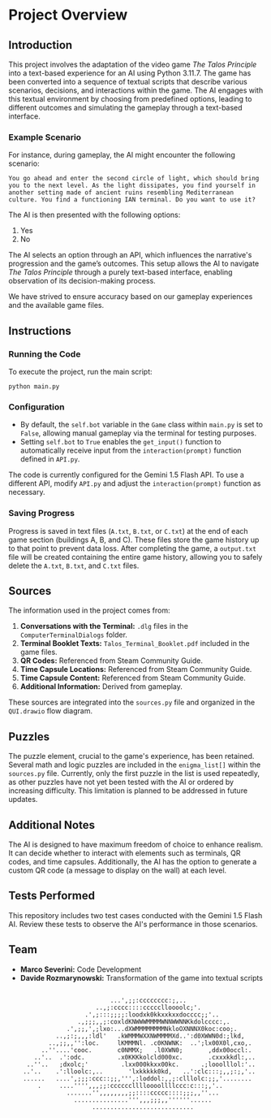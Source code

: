 
# Project Overview

## Introduction

This project involves the adaptation of the video game *The Talos Principle* into a text-based experience for an AI using Python 3.11.7. The game has been converted into a sequence of textual scripts that describe various scenarios, decisions, and interactions within the game. The AI engages with this textual environment by choosing from predefined options, leading to different outcomes and simulating the gameplay through a text-based interface.

### Example Scenario

For instance, during gameplay, the AI might encounter the following scenario:
```
You go ahead and enter the second circle of light, which should bring you to the next level. As the light dissipates, you find yourself in another setting made of ancient ruins resembling Mediterranean culture. You find a functioning IAN terminal. Do you want to use it?
```
The AI is then presented with the following options:
1. Yes
2. No

The AI selects an option through an API, which influences the narrative's progression and the game’s outcomes. This setup allows the AI to navigate *The Talos Principle* through a purely text-based interface, enabling observation of its decision-making process.

We have strived to ensure accuracy based on our gameplay experiences and the available game files.

## Instructions

### Running the Code

To execute the project, run the main script:
```
python main.py
```

### Configuration

- By default, the `self.bot` variable in the `Game` class within `main.py` is set to `False`, allowing manual gameplay via the terminal for testing purposes.
- Setting `self.bot` to `True` enables the `get_input()` function to automatically receive input from the `interaction(prompt)` function defined in `API.py`.

The code is currently configured for the Gemini 1.5 Flash API. To use a different API, modify `API.py` and adjust the `interaction(prompt)` function as necessary.

### Saving Progress

Progress is saved in text files (`A.txt`, `B.txt`, or `C.txt`) at the end of each game section (buildings A, B, and C). These files store the game history up to that point to prevent data loss. After completing the game, a `output.txt` file will be created containing the entire game history, allowing you to safely delete the `A.txt`, `B.txt`, and `C.txt` files.

## Sources

The information used in the project comes from:
1. **Conversations with the Terminal:** `.dlg` files in the `ComputerTerminalDialogs` folder.
2. **Terminal Booklet Texts:** `Talos_Terminal_Booklet.pdf` included in the game files.
3. **QR Codes:** Referenced from Steam Community Guide.
4. **Time Capsule Locations:** Referenced from Steam Community Guide.
5. **Time Capsule Content:** Referenced from Steam Community Guide.
6. **Additional Information:** Derived from gameplay.

These sources are integrated into the `sources.py` file and organized in the `QUI.drawio` flow diagram.


## Puzzles

The puzzle element, crucial to the game's experience, has been retained. Several math and logic puzzles are included in the `enigma_list[]` within the `sources.py` file. Currently, only the first puzzle in the list is used repeatedly, as other puzzles have not yet been tested with the AI or ordered by increasing difficulty. This limitation is planned to be addressed in future updates.

## Additional Notes

The AI is designed to have maximum freedom of choice to enhance realism. It can decide whether to interact with elements such as terminals, QR codes, and time capsules. Additionally, the AI has the option to generate a custom QR code (a message to display on the wall) at each level.

## Tests Performed

This repository includes two test cases conducted with the Gemini 1.5 Flash AI. Review these tests to observe the AI's performance in those scenarios.

## Team

- **Marco Severini:** Code Development
- **Davide Rozmarynowski:** Transformation of the game into textual scripts

##

                                ...',;;:cccccccc:;,..
                            ..,;:cccc::::ccccclloooolc;'.
                         .',;:::;;;;:loodxk0kkxxkxxdocccc;;'..
                       .,;;;,,;:coxldKNWWWMMMMWNNWWNNKkdolcccc:,.
                    .',;;,',;lxo:...dXWMMMMMMMMNkloOXNNNX0koc:coo;.
                 ..,;:;,,,:ldl'   .kWMMMWXXNWMMMMXd..':d0XWWN0d:;lkd,
               ..,;;,,'':loc.     lKMMMNl. .c0KNWNK:  ..';lx00X0l,cxo,.
             ..''....'cooc.       c0NMMX;   .l0XWN0;       ,ddx00occl:.
           ..'..  .':odc.         .x0KKKkolcld000xc.       .cxxxkkdl:,..
         ..''..   ;dxolc;'         .lxx000kkxx00kc.      .;looolllol:'..
        ..'..    .':lloolc:,..       'lxkkkkk0kd,   ..':clc:::;,,;:;,'..
        ......   ....',;;;:ccc::;;,''',:loddol:,,;:clllolc:;;,'........
            .     ....'''',,,;;:cccccclllloooollllccc:c:::;,'..
                    .......'',,,,,,,,;;::::ccccc::::;;;,,''...
                      ...............''',,,;;;,,''''''......
                           ............................

